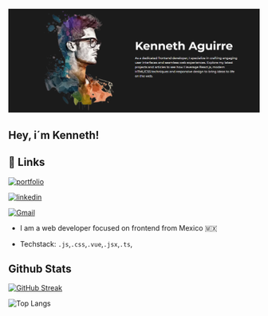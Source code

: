 ![Alt](image/FotoPortafolio.png)

## Hey, i´m Kenneth!

## 🔗 Links
[![portfolio](https://img.shields.io/badge/my_portfolio-000?style=for-the-badge&logo=github&logoColor=white)](https://kennethdom.github.io/Portafolio/)

[![linkedin](https://img.shields.io/badge/linkedin-0A66C2?style=for-the-badge&logo=linkedin&logoColor=white)](https://www.linkedin.com/in/kenneth-gerardo-aguirre-dominguez-8ba7762ba/)

[![Gmail](https://img.shields.io/badge/gmail-5e2129?style=for-the-badge&logo=gmail&logoColor=white&link=mailto:kennethaguirre8@gmail.com)](mailto:kennethaguirre8@gmail.com)


* I am a web developer focused on frontend from Mexico 🇲🇽

* Techstack: `.js`,`.css`,`.vue`,`.jsx`,`.ts`,

## Github Stats
[![GitHub Streak](https://github-readme-streak-stats.herokuapp.com?user=KennethDom&theme=dracula)](https://git.io/streak-stats)

![Top Langs](https://github-readme-stats.vercel.app/api/top-langs/?username=kennethdom&layout=compact)
